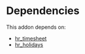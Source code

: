 # Dependencies

This addon depends on:

- [hr_timesheet](https://github.com/bringout/oca-ocb-hr/tree/aa000c65134cd084402a3f35a3bfc3672d5c1d57/odoo-bringout-oca-ocb-hr_timesheet)
- [hr_holidays](https://github.com/bringout/oca-ocb-hr/tree/aa000c65134cd084402a3f35a3bfc3672d5c1d57/odoo-bringout-oca-ocb-hr_holidays)
